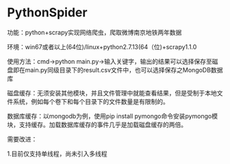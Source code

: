 # PythonSpider
功能：python+scrapy实现网络爬虫，爬取微博南京地铁两年数据

环境：win67或者以上(64位)/linux+python2.7.13(64（位)+scrapy1.1.0

使用方法：cmd->python main.py->输入关键字，输出的结果可以选择保存至磁盘即在main.py同级目录下的result.csv文件中，也可以选择保存之MongoDB数据库

磁盘缓存：无须安装其他模块，并且文件管理中就能查看结果，但是受制于本地文件系统，例如每个卷下和每个目录下的文件数量是有限制的。
        
数据库缓存：以mongodb为例，使用pip install pymongo命令安装pymongo模块，支持缓存。加载数据库缓存的事件几乎是加载磁盘缓存的两倍。

需要改进：

1.目前仅支持单线程，尚未引入多线程

